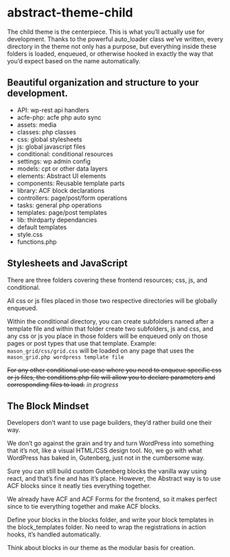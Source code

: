 # abstract-theme-child


The child theme is the centerpiece. This is what you’ll actually use for development. Thanks to the powerful auto_loader class we’ve written, every directory in the theme not only has a purpose, but everything inside these folders is loaded, enqueued, or otherwise hooked in exactly the way that you’d expect based on the name automatically.

## Beautiful organization and structure to your development. 

- API: wp-rest api handlers
- acfe-php: acfe php auto sync
- assets: media
- classes: php classes
- css: global stylesheets
- js: global javascript files
- conditional: conditional resources
- settings: wp admin config
- models: cpt or other data layers
- elements: Abstract UI elements
- components: Reusable template parts
- library: ACF block declarations
- controllers: page/post/form operations
- tasks: general php operations
- templates: page/post templates
- lib: thirdparty dependancies
- default templates
- style.css
- functions.php



## Stylesheets and JavaScript

There are three folders covering these frontend resources; css, js, and conditional. 

All css or js files placed in those two respective directories will be globally enqueued. 

Within the conditional directory, you can create subfolders named after a template file and within that folder create two subfolders, js and css, and any css or js you place in those folders will be enqueued only on those pages or post types that use that template.
Example: ```mason_grid/css/grid.css``` will be loaded on any page that uses the ```mason_grid.php wordpress template file```


~~For any other conditional use case where you need to enqueue specific css or js files, the conditions.php file will allow you to declare parameters and corresponding files to load.~~
*in progress*


## The Block Mindset

Developers don’t want to use page builders, they’d rather build one their way.

We don’t go against the grain and try and turn WordPress into something that it’s not, like a visual HTML/CSS design tool. No, we go with what WordPress has baked in, Gutenberg, just not in the cumbersome way.

Sure you can still build custom Gutenberg blocks the vanilla way using react, and that’s fine and has it’s place. However, the Abstract way is to use ACF blocks since it neatly ties everything together. 

We already have ACF and ACF Forms for the frontend, so it makes perfect since to tie everything together and make ACF blocks.

Define your blocks in the blocks folder, and write your block templates in the block_templates folder. No need to wrap the registrations in action hooks, it’s handled automatically.

Think about blocks in our theme as the modular basis for creation. 


